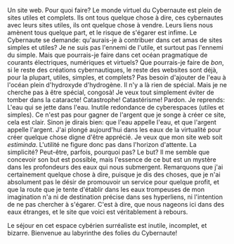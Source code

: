 Un site web. Pour quoi faire? Le monde virtuel du Cybernaute est plein de sites utiles
 et complets. Ils ont tous quelque chose à dire, ces cybernautes avec leurs sites utiles,
ils ont quelque chose à vendre. Leurs liens nous amènent tous quelque part, et le risque 
de s'égarer est infime.
Le Cybernaute se demande: qu'aurais-je à contribuer dans cet amas de sites simples et utiles?
Je ne suis pas l'ennemi de l'utile, et surtout pas l'ennemi du simple. Mais que pourrais-je
faire dans cet océan pragmatique de courants électriques, numériques et virtuels? Que
pourrais-je faire de *bon*, si le reste des créations cybernautiques, le reste des websites
sont déjà, pour la plupart, utiles, simples, et complets? Pas besoin d'ajouter de l'eau à
l'océan plein d'hydroxyde d'hydrogène.
Il n'y a là rien de spécial. Mais je ne cherche pas à être spécial, congosà! Je veux tout
simplement éviter de tomber dans la cataracte! Catastrophe! Catastérisme! Pardon. Je
reprends: L'eau qui se jette dans l'eau. Inutile redondance de cyberespaces (utiles et
simples). Ce n'est pas pour gagner de l'argent que je songe à créer ce site, cela est clair. Sinon je dirais bien: que l'eau appelle l'eau, et que l'argent appelle l'argent.
J'ai plongé aujourd'hui dans les eaux de la virtualité pour créer quelque chose digne d'être
apprécié. Je veux que mon site web soit *estiminda*. L'utilité ne figure donc pas dans
l'horizon d'attente. La simplicité? Peut-être, parfois, pourquoi pas? Le but? Il me semble
que concevoir son but est possible, mais l'essence de ce but est un mystère dans les
profondeurs des eaux qui nous submergent.
Remarquons que j'ai certainement quelque chose à dire, puisque je dis des choses, que je
n'ai absolument pas le désir de promouvoir un service pour quelque profit, et que la route
que je tente d'établir dans les eaux trompeuses de mon imagination n'a ni de destination
précise dans ses hyperliens, ni l'intention de ne pas chercher à s'égarer. C'est à dire, que
nous nageons ici dans des eaux étranges, et le site que voici est véritablement à rebours.

Le séjour en cet espace cybérien surréaliste est inutile, incomplet, et bizarre.
Bienvenue au labyrinthe des folies du Cybernaute!


